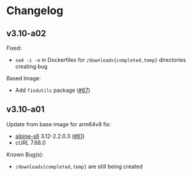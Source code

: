 # Changelog

## v3.10-a02
Fixed:
* `sed -i -e` in Dockerfiles for `/downloads{completed,temp}` directories creating bug

Based Image:
* Add `findutils` package ([#67](https://github.com/crazy-max/docker-rtorrent-rutorrent/issues/67))

## v3.10-a01
Update from base image for arm64v8 fix:
* [alpine-s6](https://github.com/crazy-max/docker-alpine-s6/) 3.12-2.2.0.3 ([#61](https://github.com/crazy-max/docker-rtorrent-rutorrent/issues/61))
* cURL 7.68.0

Known Bug(s):
* `/downloads{completed,temp}` are still being created
